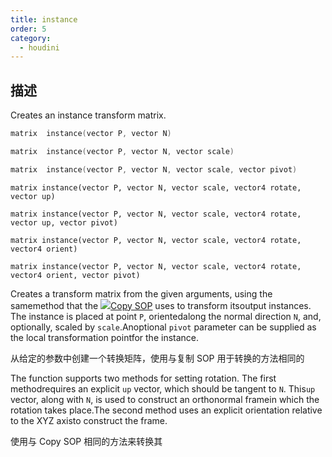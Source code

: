 ```yaml
---
title: instance
order: 5
category:
  - houdini
---
```

    
## 描述

Creates an instance transform matrix.

```c
matrix  instance(vector P, vector N)
```

```c
matrix  instance(vector P, vector N, vector scale)
```

```c
matrix  instance(vector P, vector N, vector scale, vector pivot)
```

`matrix instance(vector P, vector N, vector scale, vector4 rotate, vector up)`

`matrix instance(vector P, vector N, vector scale, vector4 rotate, vector up, vector pivot)`

`matrix instance(vector P, vector N, vector scale, vector4 rotate, vector4 orient)`

`matrix instance(vector P, vector N, vector scale, vector4 rotate, vector4 orient, vector pivot)`

Creates a transform matrix from the given arguments, using the samemethod that
the [![](../../icons/SOP/copy.svg)Copy SOP](../../nodes/sop/copy.html "Creates
multiple copies of the input geometry, or copies the geometryonto the points
of the second input.") uses to transform itsoutput instances. The instance is
placed at point `P`, orientedalong the normal direction `N`, and, optionally,
scaled by `scale`.Anoptional `pivot` parameter can be supplied as the local
transformation pointfor the instance.

从给定的参数中创建一个转换矩阵，使用与复制 SOP 用于转换的方法相同的

The function supports two methods for setting rotation. The first
methodrequires an explicit `up` vector, which should be tangent to `N`.
This`up` vector, along with `N`, is used to construct an orthonormal framein
which the rotation takes place.The second method uses an explicit orientation
relative to the XYZ axisto construct the frame.

使用与 Copy SOP 相同的方法来转换其
